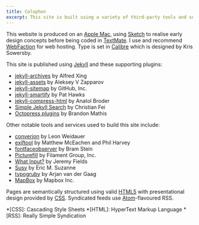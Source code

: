```yaml
---
title: Colophon
excerpt: This site is built using a variety of third-party tools and services.
---
```

This website is produced on an [Apple Mac][1], using [Sketch][2] to realise early design concepts before being coded in [TextMate][3]. I use and recommend [WebFaction][4] for web hosting. Type is set in [Calibre][6] which is designed by Kris Sowersby.

This site is published using [Jekyll][7] and these supporting plugins:

  * [jekyll-archives][8] by Alfred Xing
  * [jekyll-assets][9] by Aleksey V Zapparov
  * [jekyll-sitemap][10] by GitHub, Inc.
  * [jekyll-smartify][11] by Pat Hawks
  * [jekyll-compress-html][12] by Anatol Broder
  * [Simple Jekyll Search][13] by Christian Fei
  * [Octopress plugins][14] by Brandon Mathis

Other notable tools and services used to build this site include:

  * [converjon][15] by Leon Weidauer
  * [exiftool][16] by Matthew McEachen and Phil Harvey
  * [fontfaceobserver][17] by Bram Stein
  * [Picturefill][18] by Filament Group, Inc.
  * [What Input?][19] by Jeremy Fields
  * [Susy][20] by Eric M. Suzanne
  * [typogruby][21] by Arjan van der Gaag
  * [MapBox][22] by Mapbox Inc.

Pages are semantically structured using valid [HTML5][23] with presentational design provided by [CSS][24]. Syndicated feeds use [Atom][25]-flavoured RSS.

[1]: http://apple.com/macbook-pro/
[2]: http://bohemiancoding.com/sketch/
[3]: http://macromates.com/
[4]: https://webfaction.com/?aid=42929
[6]: https://klim.co.nz/retail-fonts/calibre/
[7]: http://jekyllrb.com/
[8]: https://rubygems.org/gems/jekyll-archives
[9]: https://rubygems.org/gems/jekyll-assets
[10]: https://rubygems.org/gems/jekyll-sitemap
[11]: https://rubygems.org/gems/jekyll-smartify
[12]: https://github.com/penibelst/jekyll-compress-html
[13]: https://github.com/christian-fei/Simple-Jekyll-Search
[14]: https://github.com/octopress/
[15]: https://github.com/berlinonline/converjon
[16]: https://rubygems.org/gems/exiftool
[17]: https://npmjs.com/package/fontfaceobserver
[18]: https://github.com/scottjehl/picturefill
[19]: https://github.com/ten1seven/what-input
[20]: http://susy.oddbird.net
[21]: https://rubygems.org/gems/typogruby
[22]: http://mapbox.com/
[23]: http://w3.org/TR/html5/
[24]: http://w3.org/Style/CSS/
[25]: http://atomenabled.org/

*[CSS]: Cascading Style Sheets
*[HTML]: HyperText Markup Language
*[RSS]: Really Simple Syndication

